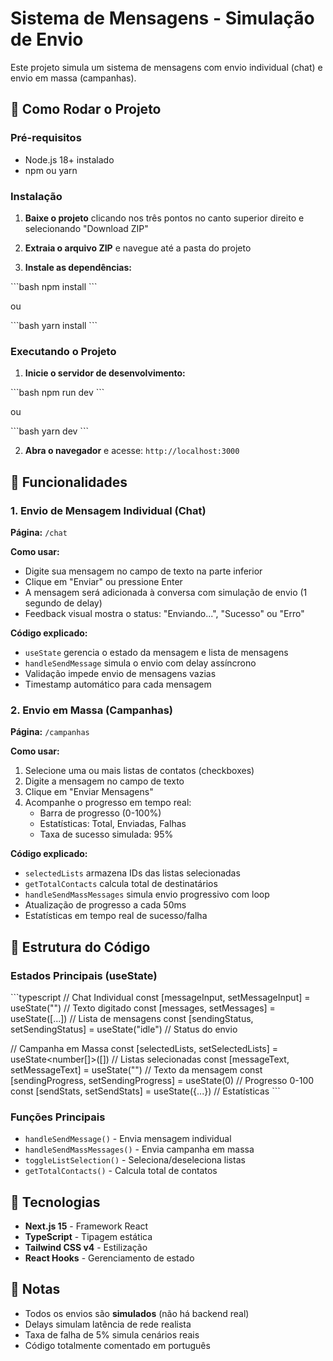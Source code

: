 # Sistema de Mensagens - Simulação de Envio

Este projeto simula um sistema de mensagens com envio individual (chat) e envio em massa (campanhas).

## 🚀 Como Rodar o Projeto

### Pré-requisitos

- Node.js 18+ instalado
- npm ou yarn

### Instalação

1. **Baixe o projeto** clicando nos três pontos no canto superior direito e selecionando "Download ZIP"

2. **Extraia o arquivo ZIP** e navegue até a pasta do projeto

3. **Instale as dependências:**

\`\`\`bash
npm install
\`\`\`

ou

\`\`\`bash
yarn install
\`\`\`

### Executando o Projeto

1. **Inicie o servidor de desenvolvimento:**

\`\`\`bash
npm run dev
\`\`\`

ou

\`\`\`bash
yarn dev
\`\`\`

2. **Abra o navegador** e acesse: `http://localhost:3000`

## 📱 Funcionalidades

### 1. Envio de Mensagem Individual (Chat)

**Página:** `/chat`

**Como usar:**
- Digite sua mensagem no campo de texto na parte inferior
- Clique em "Enviar" ou pressione Enter
- A mensagem será adicionada à conversa com simulação de envio (1 segundo de delay)
- Feedback visual mostra o status: "Enviando...", "Sucesso" ou "Erro"

**Código explicado:**
- `useState` gerencia o estado da mensagem e lista de mensagens
- `handleSendMessage` simula o envio com delay assíncrono
- Validação impede envio de mensagens vazias
- Timestamp automático para cada mensagem

### 2. Envio em Massa (Campanhas)

**Página:** `/campanhas`

**Como usar:**
1. Selecione uma ou mais listas de contatos (checkboxes)
2. Digite a mensagem no campo de texto
3. Clique em "Enviar Mensagens"
4. Acompanhe o progresso em tempo real:
   - Barra de progresso (0-100%)
   - Estatísticas: Total, Enviadas, Falhas
   - Taxa de sucesso simulada: 95%

**Código explicado:**
- `selectedLists` armazena IDs das listas selecionadas
- `getTotalContacts` calcula total de destinatários
- `handleSendMassMessages` simula envio progressivo com loop
- Atualização de progresso a cada 50ms
- Estatísticas em tempo real de sucesso/falha

## 🎨 Estrutura do Código

### Estados Principais (useState)

\`\`\`typescript
// Chat Individual
const [messageInput, setMessageInput] = useState("") // Texto digitado
const [messages, setMessages] = useState([...]) // Lista de mensagens
const [sendingStatus, setSendingStatus] = useState("idle") // Status do envio

// Campanha em Massa
const [selectedLists, setSelectedLists] = useState<number[]>([]) // Listas selecionadas
const [messageText, setMessageText] = useState("") // Texto da mensagem
const [sendingProgress, setSendingProgress] = useState(0) // Progresso 0-100
const [sendStats, setSendStats] = useState({...}) // Estatísticas
\`\`\`

### Funções Principais

- `handleSendMessage()` - Envia mensagem individual
- `handleSendMassMessages()` - Envia campanha em massa
- `toggleListSelection()` - Seleciona/deseleciona listas
- `getTotalContacts()` - Calcula total de contatos

## 🔧 Tecnologias

- **Next.js 15** - Framework React
- **TypeScript** - Tipagem estática
- **Tailwind CSS v4** - Estilização
- **React Hooks** - Gerenciamento de estado

## 📝 Notas

- Todos os envios são **simulados** (não há backend real)
- Delays simulam latência de rede realista
- Taxa de falha de 5% simula cenários reais
- Código totalmente comentado em português
